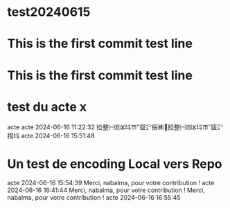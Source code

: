 ﻿# test20240615
# This is the first commit test line 
# This is the first commit test line 
# test du acte x
acte 
acte 2024-06-16 11:22:32
捡整㈠㈰ⴴ㘰ㄭ‶㔱㌺㨰㈱਍捡整㈠㈰ⴴ㘰ㄭ‶㔱㌺㨹㘰 
acte 2024-06-16 15:51:48
# Un test de encoding Local vers Repo
acte 2024-06-16 15:54:39
Merci, nabalma, pour votre contribution !
acte 2024-06-16 16:41:44
Merci, nabalma, pour votre contribution !
Merci, nabalma, pour votre contribution !
acte 2024-06-16 16:55:45
